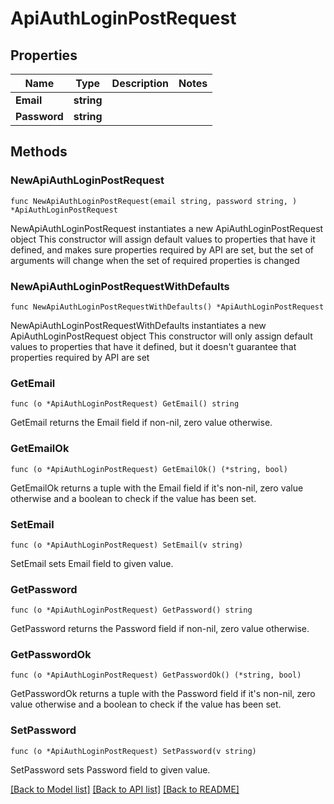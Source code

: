 # ApiAuthLoginPostRequest

## Properties

Name | Type | Description | Notes
------------ | ------------- | ------------- | -------------
**Email** | **string** |  | 
**Password** | **string** |  | 

## Methods

### NewApiAuthLoginPostRequest

`func NewApiAuthLoginPostRequest(email string, password string, ) *ApiAuthLoginPostRequest`

NewApiAuthLoginPostRequest instantiates a new ApiAuthLoginPostRequest object
This constructor will assign default values to properties that have it defined,
and makes sure properties required by API are set, but the set of arguments
will change when the set of required properties is changed

### NewApiAuthLoginPostRequestWithDefaults

`func NewApiAuthLoginPostRequestWithDefaults() *ApiAuthLoginPostRequest`

NewApiAuthLoginPostRequestWithDefaults instantiates a new ApiAuthLoginPostRequest object
This constructor will only assign default values to properties that have it defined,
but it doesn't guarantee that properties required by API are set

### GetEmail

`func (o *ApiAuthLoginPostRequest) GetEmail() string`

GetEmail returns the Email field if non-nil, zero value otherwise.

### GetEmailOk

`func (o *ApiAuthLoginPostRequest) GetEmailOk() (*string, bool)`

GetEmailOk returns a tuple with the Email field if it's non-nil, zero value otherwise
and a boolean to check if the value has been set.

### SetEmail

`func (o *ApiAuthLoginPostRequest) SetEmail(v string)`

SetEmail sets Email field to given value.


### GetPassword

`func (o *ApiAuthLoginPostRequest) GetPassword() string`

GetPassword returns the Password field if non-nil, zero value otherwise.

### GetPasswordOk

`func (o *ApiAuthLoginPostRequest) GetPasswordOk() (*string, bool)`

GetPasswordOk returns a tuple with the Password field if it's non-nil, zero value otherwise
and a boolean to check if the value has been set.

### SetPassword

`func (o *ApiAuthLoginPostRequest) SetPassword(v string)`

SetPassword sets Password field to given value.



[[Back to Model list]](../README.md#documentation-for-models) [[Back to API list]](../README.md#documentation-for-api-endpoints) [[Back to README]](../README.md)


